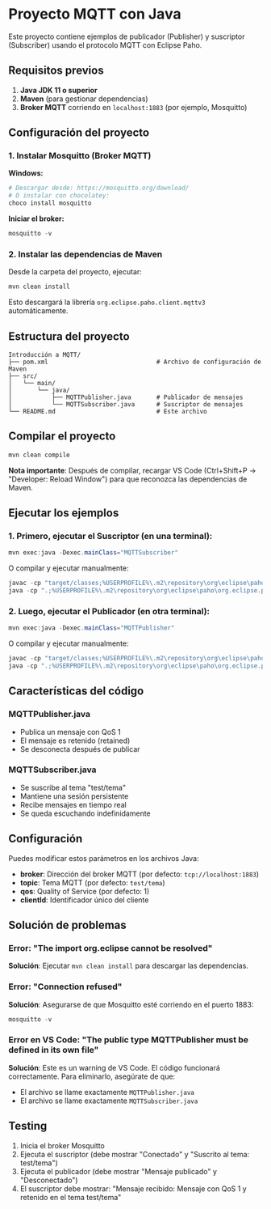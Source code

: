 # Proyecto MQTT con Java

Este proyecto contiene ejemplos de publicador (Publisher) y suscriptor (Subscriber) usando el protocolo MQTT con Eclipse Paho.

## Requisitos previos

1. **Java JDK 11 o superior**
2. **Maven** (para gestionar dependencias)
3. **Broker MQTT** corriendo en `localhost:1883` (por ejemplo, Mosquitto)

## Configuración del proyecto

### 1. Instalar Mosquitto (Broker MQTT)

**Windows:**
```powershell
# Descargar desde: https://mosquitto.org/download/
# O instalar con chocolatey:
choco install mosquitto
```

**Iniciar el broker:**
```powershell
mosquitto -v
```

### 2. Instalar las dependencias de Maven

Desde la carpeta del proyecto, ejecutar:

```powershell
mvn clean install
```

Esto descargará la librería `org.eclipse.paho.client.mqttv3` automáticamente.

## Estructura del proyecto

```
Introducción a MQTT/
├── pom.xml                              # Archivo de configuración de Maven
├── src/
│   └── main/
│       └── java/
│           ├── MQTTPublisher.java       # Publicador de mensajes
│           └── MQTTSubscriber.java      # Suscriptor de mensajes
└── README.md                            # Este archivo
```

## Compilar el proyecto

```powershell
mvn clean compile
```

**Nota importante**: Después de compilar, recargar VS Code (Ctrl+Shift+P → "Developer: Reload Window") para que reconozca las dependencias de Maven.

## Ejecutar los ejemplos

### 1. Primero, ejecutar el Suscriptor (en una terminal):

```powershell
mvn exec:java -Dexec.mainClass="MQTTSubscriber"
```

O compilar y ejecutar manualmente:
```powershell
javac -cp "target/classes;%USERPROFILE%\.m2\repository\org\eclipse\paho\org.eclipse.paho.client.mqttv3\1.2.5\org.eclipse.paho.client.mqttv3-1.2.5.jar" MQTTSubscriber.java
java -cp ".;%USERPROFILE%\.m2\repository\org\eclipse\paho\org.eclipse.paho.client.mqttv3\1.2.5\org.eclipse.paho.client.mqttv3-1.2.5.jar" MQTTSubscriber
```

### 2. Luego, ejecutar el Publicador (en otra terminal):

```powershell
mvn exec:java -Dexec.mainClass="MQTTPublisher"
```

O compilar y ejecutar manualmente:
```powershell
javac -cp "target/classes;%USERPROFILE%\.m2\repository\org\eclipse\paho\org.eclipse.paho.client.mqttv3\1.2.5\org.eclipse.paho.client.mqttv3-1.2.5.jar" MQTTPublisher.java
java -cp ".;%USERPROFILE%\.m2\repository\org\eclipse\paho\org.eclipse.paho.client.mqttv3\1.2.5\org.eclipse.paho.client.mqttv3-1.2.5.jar" MQTTPublisher
```

## Características del código

### MQTTPublisher.java
- Publica un mensaje con QoS 1
- El mensaje es retenido (retained)
- Se desconecta después de publicar

### MQTTSubscriber.java
- Se suscribe al tema "test/tema"
- Mantiene una sesión persistente
- Recibe mensajes en tiempo real
- Se queda escuchando indefinidamente

## Configuración

Puedes modificar estos parámetros en los archivos Java:

- **broker**: Dirección del broker MQTT (por defecto: `tcp://localhost:1883`)
- **topic**: Tema MQTT (por defecto: `test/tema`)
- **qos**: Quality of Service (por defecto: 1)
- **clientId**: Identificador único del cliente

## Solución de problemas

### Error: "The import org.eclipse cannot be resolved"
**Solución**: Ejecutar `mvn clean install` para descargar las dependencias.

### Error: "Connection refused"
**Solución**: Asegurarse de que Mosquitto esté corriendo en el puerto 1883:
```powershell
mosquitto -v
```

### Error en VS Code: "The public type MQTTPublisher must be defined in its own file"
**Solución**: Este es un warning de VS Code. El código funcionará correctamente. Para eliminarlo, asegúrate de que:
- El archivo se llame exactamente `MQTTPublisher.java`
- El archivo se llame exactamente `MQTTSubscriber.java`

## Testing

1. Inicia el broker Mosquitto
2. Ejecuta el suscriptor (debe mostrar "Conectado" y "Suscrito al tema: test/tema")
3. Ejecuta el publicador (debe mostrar "Mensaje publicado" y "Desconectado")
4. El suscriptor debe mostrar: "Mensaje recibido: Mensaje con QoS 1 y retenido en el tema test/tema"

